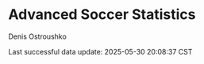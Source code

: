 # Advanced Soccer Statistics
Denis Ostroushko

<!-- gfm -->

Last successful data update: 2025-05-30 20:08:37 CST
